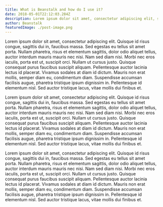 ```yaml
---
title: What is Beanstalk and how do I use it?
date: 2018-05-01T22:12:03.284Z
description: Lorem ipsum dolor sit amet, consectetur adipiscing elit, sed do eiusmod tempor incididunt ut labore et dolore magna aliqua. Ut enim ad minim veniam
author: Beanstalk
featuredImage: ./post-image.png
---
```


Lorem ipsum dolor sit amet, consectetur adipiscing elit. Quisque id risus congue, sagittis dui in, faucibus massa. Sed egestas eu tellus sit amet porta. Nullam pharetra, risus et elementum sagittis, dolor odio aliquet tellus, auctor interdum mauris mauris nec nisi. Nam sed diam nisi. Morbi nec eros iaculis, porta est ut, suscipit orci. Nullam ut cursus justo. Quisque consequat purus faucibus suscipit aliquam. Pellentesque auctor lacinia lectus id placerat. Vivamus sodales at diam id dictum. Mauris non erat mollis, semper diam eu, condimentum diam. Suspendisse accumsan facilisis augue, pharetra tristique ipsum dignissim in. Pellentesque id elementum nisl. Sed auctor tristique lacus, vitae mollis dui finibus et.

Lorem ipsum dolor sit amet, consectetur adipiscing elit. Quisque id risus congue, sagittis dui in, faucibus massa. Sed egestas eu tellus sit amet porta. Nullam pharetra, risus et elementum sagittis, dolor odio aliquet tellus, auctor interdum mauris mauris nec nisi. Nam sed diam nisi. Morbi nec eros iaculis, porta est ut, suscipit orci. Nullam ut cursus justo. Quisque consequat purus faucibus suscipit aliquam. Pellentesque auctor lacinia lectus id placerat. Vivamus sodales at diam id dictum. Mauris non erat mollis, semper diam eu, condimentum diam. Suspendisse accumsan facilisis augue, pharetra tristique ipsum dignissim in. Pellentesque id elementum nisl. Sed auctor tristique lacus, vitae mollis dui finibus et.

Lorem ipsum dolor sit amet, consectetur adipiscing elit. Quisque id risus congue, sagittis dui in, faucibus massa. Sed egestas eu tellus sit amet porta. Nullam pharetra, risus et elementum sagittis, dolor odio aliquet tellus, auctor interdum mauris mauris nec nisi. Nam sed diam nisi. Morbi nec eros iaculis, porta est ut, suscipit orci. Nullam ut cursus justo. Quisque consequat purus faucibus suscipit aliquam. Pellentesque auctor lacinia lectus id placerat. Vivamus sodales at diam id dictum. Mauris non erat mollis, semper diam eu, condimentum diam. Suspendisse accumsan facilisis augue, pharetra tristique ipsum dignissim in. Pellentesque id elementum nisl. Sed auctor tristique lacus, vitae mollis dui finibus et.